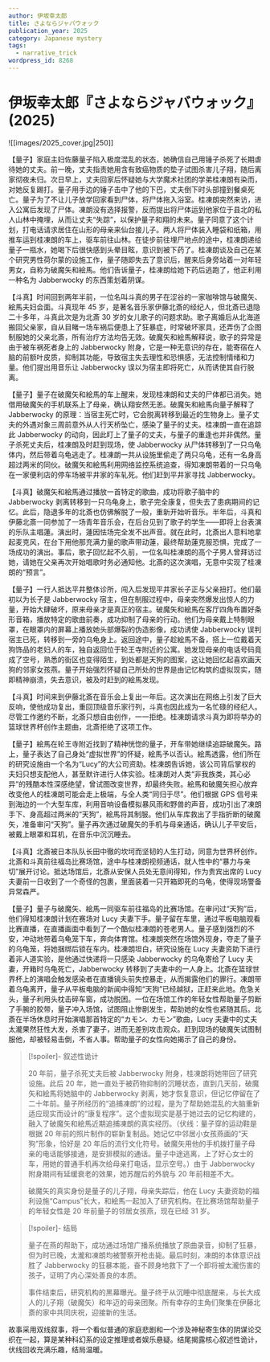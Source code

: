 ```yaml
---
author: 伊坂幸太郎
title: さよならジャバウォック
publication_year: 2025
category: Japanese mystery
tags:
  - narrative_trick
wordpress_id: 8268
---
```


# 伊坂幸太郎『さよならジャバウォック』(2025)

![[images/2025_cover.jpg|250]]

【量子】家庭主妇佐藤量子陷入极度混乱的状态，她确信自己用锤子杀死了长期虐待她的丈夫。前一晚，丈夫指责她用含有致癌物质的垫子试图杀害儿子翔，随后离家彻夜未归。次日早上，丈夫回家后怀疑她与大学魔术社团的学弟桂凍朗有染而，对她反复踢打。量子用手边的锤子击中了他的下巴，丈夫倒下时头部撞到餐桌死亡。量子为了不让儿子放学回家看到尸体，将尸体拖入浴室。桂凍朗突然来访，进入公寓后发现了尸体。凍朗没有选择报警，反而提出将尸体运到他家位于县北的私人山林中掩埋，从而让丈夫“失踪”，以保护量子和翔的未来。量子同意了这个计划，打电话请求居住在山形的母亲来仙台接儿子。两人将尸体装入睡袋和纸箱，用推车运到桂凍朗的车上，驱车前往山林。在徒步前往埋尸地点的途中，桂凍朗递给量子一瓶水，她喝下后很快感到头晕目眩，意识到被下药了。桂凍朗谈及自己在某个研究男性荷尔蒙的设施工作，量子随即失去了意识后，醒来后身旁站着一对年轻男女，自称为破魔矢和絵馬。他们告诉量子，桂凍朗给她下药后逃跑了，他正利用一种名为 Jabberwocky 的东西策划着阴谋。

【斗真】时间回到两年半前，一位名叫斗真的男子在涩谷的一家咖啡馆与破魔矢、絵馬夫妇会面。斗真现年 45 岁，是著名音乐家伊藤北斎的经纪人，但北斎已退隐二十多年，斗真此次是为北斎 30 岁的女儿歌子的问题求助。歌子离婚后从北海道搬回父亲家，自从目睹一场车祸后便患上了狂暴症，时常破坏家具，还弄伤了企图制服她的父亲北斎，所有治疗方法均告无效。破魔矢和絵馬解释说，歌子的异常是由于被车祸死者身上的 Jabberwocky 附身，它是一种无意识的存在，能寄宿在人脑的前额叶皮质，抑制其功能，导致宿主失去理性和恐惧感，无法控制情绪和力量。他们提出用音乐让 Jabberwocky 误以为宿主即将死亡，从而诱使其自行脱离。

【量子】量子在破魔矢和絵馬的车上醒来，发现桂凍朗和丈夫的尸体都已消失。她借用破魔矢的手机联系上了母亲，确认翔安然无恙。破魔矢和絵馬向量子解释了 Jabberwocky 的原理：当宿主死亡时，它会脱离转移到最近的生物身上。量子丈夫的外遇对象三周前意外从人行天桥坠亡，感染了量子的丈夫。桂凍朗一直在追踪此 Jabberwocky 的动向，因此盯上了量子的丈夫，与量子的重逢也并非偶然。量子杀死丈夫后，桂凍朗及时赶到现场，使 Jabberwocky 从尸体转移到了一只乌龟体内，然后带着乌龟逃走了。桂凍朗一共从设施里偷走了两只乌龟，还有一名身高超过两米的同伙。破魔矢和絵馬利用网络监控系统追查，得知凍朗带着的一只乌龟在一家便利店的停车场被平井家的车轧死。他们赶到平井家寻找 Jabberwocky。

【斗真】破魔矢和絵馬通过播放一首特定的歌曲，成功将歌子脑中的 Jabberwocky 剥离转移到一只乌龟身上，歌子完全康复，但失去了患病期间的记忆。此后，隐退多年的北斎也仿佛解脱了一般，重新开始听音乐。半年后，斗真和伊藤北斎一同参加了一场青年音乐会，在后台见到了歌子的学生——即将上台表演的乐队主唱蓮。演出时，蓮因怯场完全发不出声音。就在此时，北斎出人意料地拿起麦克风，在台下用他那充满力量的歌声带动蓮，最终帮助蓮克服恐惧，完成了一场成功的演出。事后，歌子回忆起不久前，一位名叫桂凍朗的高个子男人曾拜访过她，请她在父亲再次开始唱歌时务必通知他。北斎的这次演唱，无意中实现了桂凍朗的“预言”。

【量子】一行人抵达平井整体诊所，闯入后发现平井家长子正与父亲扭打。他们最初以为长子是 Jabberwocky 宿主，但在制服过程中，母亲突然爆发出惊人的力量，开始大肆破坏，原来母亲才是真正的宿主。破魔矢和絵馬在客厅四角布置好条形音箱，播放特定的歌曲前奏，成功抑制了母亲的行动。他们为母亲戴上特制眼罩，在眼罩内的屏幕上播放她头部爆裂的伪造影像，成功诱使 Jabberwocky 误判宿主已死，转移到一旁的乌龟身上。返回途中，量子趁絵馬不备，搭上一位戴着天狗饰品的老妇人的车，独自返回位于轮王寺附近的公寓。她发现母亲的电话号码竟成了空号，熟悉的街区也变得陌生，到处都是天狗的图案，这让她回忆起喜欢画天狗的邻家女孩燕。量子开始强烈怀疑自己所处的世界是由记忆构筑的虚拟现实，随即精神崩溃，失去意识，被及时赶到的絵馬发现。

【斗真】时间来到伊藤北斎在音乐会上复出一年后。这次演出在网络上引发了巨大反响，使他成功复出，重回顶级音乐家行列，斗真也因此成为一名忙碌的经纪人。尽管工作邀约不断，北斎只想自由创作，一一拒绝。桂凍朗请求斗真为即将举办的篮球世界杯创作主题曲，北斎拒绝了这项工作。

【量子】絵馬在轮王寺附近找到了精神恍惚的量子，开车带她继续追踪破魔矢。路上，量子表达了自己身处“虚拟世界”的怀疑，絵馬予以否认。絵馬透露，他们所在的研究设施由一个名为“Lucy”的大公司资助。桂凍朗告诉她，该公司背后掌权的夫妇只想支配他人，甚至默许进行人体实验。桂凍朗对人类“非我族类，其心必异”的残酷本性深感绝望，曾试图改变世界，却最终失败。絵馬和破魔矢担心放弃改变他人的桂凍朗可能会走上极端，与全人类“同归于尽”。他们根据 GPS 信号来到海边的一个大型车库，利用音响设备模拟暴风雨和野兽的声音，成功引出了凍朗手下、身高超过两米的“天狗”，絵馬将其制服。他们从车库救出了手指折断的破魔矢，准备审问“天狗”。量子再次通过破魔矢的手机与母亲通话，确认儿子平安后，被戴上眼罩和耳机，在音乐中沉沉睡去。

【斗真】北斎被日本队队长田中徹的坎坷而坚韧的人生打动，同意为世界杯创作。北斎和斗真前往福岛比赛场馆，途中与桂凍朗视频通话，就人性中的“暴力与亲切”展开讨论。抵达场馆后，北斎从安保人员处无意间得知，作为贵宾出席的 Lucy 夫妻前一日收到了一个奇怪的包裹，里面装着一只开箱即死的乌龟，使得现场警备异常森严。

【量子】量子与破魔矢、絵馬一同驱车前往福岛的比赛场馆。在审问过“天狗”后，他们得知桂凍朗计划在赛场对 Lucy 夫妻下手。量子留在车里，通过平板电脑观看比赛直播，在直播画面中看到了一个酷似桂凍朗的苍老男人。量子感到强烈的不安，冲动地带着乌龟笼下车，奔向体育馆。桂凍朗突然在场馆外现身，夺走了量子的乌龟笼，将她捆绑后锁在车内。桂凍朗坦白，研究设施在 Lucy 夫妻资助下进行着非人道实验，是他通过快递将一只感染 Jabberwocky 的乌龟寄给了 Lucy 夫妻，开箱时乌龟死亡，Jabberwocky 转移到了夫妻中的一人身上。北斎在篮球世界杯上的演唱会触发感染者在直播镜头前失控暴走，从而揭露他们的罪行。凍朗带着乌龟离开，量子从平板电脑的新闻中得知“天狗”已经越狱，正赶来此地。危急关头，量子利用头枕击碎车窗，成功脱困。一位在场馆工作的年轻女性帮助量子剪断了手腕的胶带，量子冲入场馆，试图阻止惨剧发生，帮助她的女性也紧随其后。北斎在半场休息时开始演唱那首特定的“カモン、カモン”歌曲，Lucy 夫妻中的丈夫太瀧果然狂性大发，杀害了妻子，进而无差别攻击观众。赶到现场的破魔矢试图制服他，却被轻易击倒，不省人事。帮助量子的女性向她揭示了自己的身份。

> [!spoiler]- 叙述性诡计
> 
> 20 年前，量子杀死丈夫后被 Jabberwocky 附身，桂凍朗将她带回了研究设施。此后 20 年，她一直处于被药物抑制的沉睡状态，直到几天前，破魔矢和絵馬将她脑中的 Jabberwocky 剥离，她才恢复意识，但记忆停留在了二十年前。量子所经历的“追捕凍朗”的过程，是为了帮助她混乱的大脑重新适应现实而设计的“康复程序”。这个虚拟现实是基于她过去的记忆构建的，融入了破魔矢和絵馬近期追捕凍朗的真实经历。（伏线：量子穿的运动鞋是根据 20 年前的照片制作的崭新复制品。她记忆中邻居小女孩燕画的“天狗”形象，恰好是 20 年后的流行文化符号。破魔矢用他的手机拨打量子母亲的电话能够接通，是安排模拟的通话。量子中途逃离，上了好心女士的车，用她的普通手机再次给母亲打电话，显示空号。）由于 Jabberwocky 附身期间有延缓衰老的效果，她苏醒后的外貌与 20 年前相差不大。
> 
> 破魔矢的真实身份是量子的儿子翔，母亲失踪后，他在 Lucy 夫妻资助的福利设施“Campus”长大，和絵馬一起加入了研究机构。在比赛场馆帮助量子的年轻女性是 20 年前量子的邻居女孩燕，现在已经 31 岁。

> [!spoiler]- 结局
> 
> 量子在燕的帮助下，成功通过场馆广播系统播放了原曲录音，抑制了狂暴，但为时已晚，太瀧和凍朗均被警察开枪击毙。最后时刻，凍朗的本体意识战胜了 Jabberwocky 的狂暴本能，奋不顾身地救下了一个即将被太瀧伤害的孩子，证明了内心深处善良的本质。
> 
> 事件结束后，研究机构的黑幕曝光。量子终于从沉睡中彻底醒来，与长大成人的儿子翔（破魔矢）和年迈的母亲团聚。所有幸存的主角们聚集在伊藤北斎的家中共同庆祝，迎接新的生活。

故事采用双线叙事，将一个看似普通的家庭悲剧和一个涉及神秘寄生体的阴谋论交织在一起，算是某种科幻系的设定推理或者娱乐悬疑。结尾揭露核心叙述性诡计，伏线回收充满乐趣，结局温暖。
